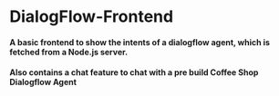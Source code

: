 # DialogFlow-Frontend
#### A basic frontend to show the intents of a dialogflow agent, which is fetched from a Node.js server.
#### Also contains a chat feature to chat with a pre build Coffee Shop Dialogflow Agent
